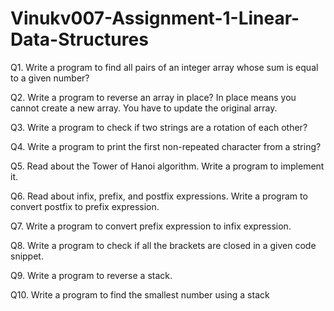 # Vinukv007-Assignment-1-Linear-Data-Structures

Q1. Write a program to find all pairs of an integer array whose sum is equal to a given number?

Q2. Write a program to reverse an array in place? In place means you cannot create a new array. You have to update the original array.

Q3. Write a program to check if two strings are a rotation of each other?

Q4. Write a program to print the first non-repeated character from a string?

Q5. Read about the Tower of Hanoi algorithm. Write a program to implement it.

Q6. Read about infix, prefix, and postfix expressions. Write a program to convert postfix to prefix expression.

Q7. Write a program to convert prefix expression to infix expression.

Q8. Write a program to check if all the brackets are closed in a given code snippet.

Q9. Write a program to reverse a stack.

Q10. Write a program to find the smallest number using a stack

